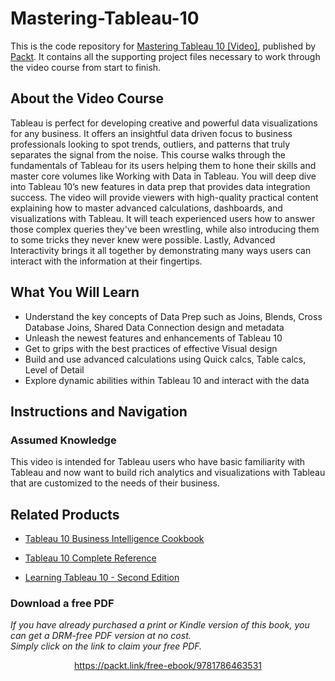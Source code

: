 # Mastering-Tableau-10

This is the code repository for [Mastering Tableau 10 [Video]](https://www.packtpub.com/in/big-data-and-business-intelligence/mastering-tableau-10-video), published by [Packt](https://www.packtpub.com/?utm_source=github). It contains all the supporting project files necessary to work through the video course from start to finish.
## About the Video Course
Tableau is perfect for developing creative and powerful data visualizations for any business. It offers an insightful data driven focus to business professionals looking to spot trends, outliers, and patterns that truly separates the signal from the noise.
This course walks through the fundamentals of Tableau for its users helping them to hone their skills and master core volumes like Working with Data in Tableau. You will deep dive into Tableau 10’s new features in data prep that provides data integration success. The video will provide viewers with high-quality practical content explaining how to master advanced calculations, dashboards, and visualizations with Tableau. It will teach experienced users how to answer those complex queries they've been wrestling, while also introducing them to some tricks they never knew were possible.
Lastly, Advanced Interactivity brings it all together by demonstrating many ways users can interact with the information at their fingertips.

<H2>What You Will Learn</H2>
<DIV class=book-info-will-learn-text>
<UL>
<LI>Understand the key concepts of Data Prep such as Joins, Blends, Cross Database Joins, Shared Data Connection design and metadata
<LI>Unleash the newest features and enhancements of Tableau 10
<LI>Get to grips with the best practices of effective Visual design
<LI>Build and use advanced calculations using Quick calcs, Table calcs, Level of Detail<LI>Explore dynamic abilities within Tableau 10 and interact with the data
</LI></UL></DIV>

## Instructions and Navigation
### Assumed Knowledge
This video is intended for Tableau users who have basic familiarity with Tableau and now want to build rich analytics and visualizations with Tableau that are customized to the needs of their business.


## Related Products
* [Tableau 10 Business Intelligence Cookbook](https://www.packtpub.com/in/big-data-and-business-intelligence/tableau-10-business-intelligence-cookbook)

* [Tableau 10 Complete Reference](https://www.packtpub.com/in/big-data-and-business-intelligence/tableau-10-complete-reference)

* [Learning Tableau 10 - Second Edition](https://www.packtpub.com/in/big-data-and-business-intelligence/learning-tableau-10-second-edition)

### Download a free PDF

 <i>If you have already purchased a print or Kindle version of this book, you can get a DRM-free PDF version at no cost.<br>Simply click on the link to claim your free PDF.</i>
<p align="center"> <a href="https://packt.link/free-ebook/9781786463531">https://packt.link/free-ebook/9781786463531 </a> </p>